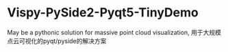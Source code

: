 # Vispy-PySide2-Pyqt5-TinyDemo
May be a pythonic solution for massive point cloud visualization, 用于大规模点云可视化的pyqt/pyside的解决方案
